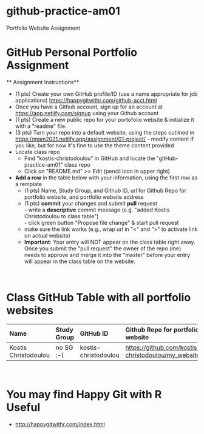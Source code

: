 # github-practice-am01
Portfolio Website Assignment

# GitHub Personal Portfolio Assignment

** Assignment Instructions**

- (1 pts) Create your own GitHub profile/ID (use a name appropriate for job applications) <https://happygitwithr.com/github-acct.html>
- Once you have a Github account, sign up for an account at <https://app.netlify.com/signup> using your Github account
- (1 pts) Create a new public repo for your portofolio website & initialize it with a "readme" file.
- (3 pts) Turn your repo into a default website, using the steps outlined in <https://mam2021.netlify.app/assignment/01-project/>
       - modify content if you like, but for now it's fine to use the theme content provided   
- Locate class repo
    - Find "kostis-christodoulou" in GitHub and locate the "gitHub-practice-am01" class repo
    - Click on "README.md" >> Edit (pencil icon in upper right)
- **Add a row** in the table below with your information, using the first row as a remplate
    - (1 pts) Name, Study Group, and Github ID, url for Github Repo for portfolio website, and portfolio website address 
    - (1 pts) **commit** your changes and submit **pull** request   
            - write a **descriptive** commit message (e.g. "added Kostis Christodoulou to class table")  
            - click green button "Propose file change" & start pull request  
    - make sure the link works (e.g., wrap url in "<" and ">" to activate link on actual website)  
    - **Important**: Your entry will NOT appear on the class table right away.  Once you submit the "pull request" the owner of the repo (me) needs to approve and merge it into the "master" before your entry will appear in the class table on the website. 

<br>

# Class GitHub Table with all portfolio websites

| Name                  | Study Group   | GitHub ID            |Github Repo for portfolio website                      |Netlify portfolio website address              |  
|:----------------------|:--------------|:---------------------|:------------------------------------------------------|:----------------------------------------------| 
|Kostis Christodoulou   | no SG :-(     | kostis-christodoulou |<https://github.com/kostis-christodoulou/my_website>   |<https://kostis-portfolio.netlify.app/>        |


<br>

# You may find Happy Git with R Useful
- <http://happygitwithr.com/index.html>
